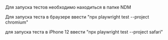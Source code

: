 Для запуска тестов необходимо находиться в папке NDM

Для запуска теста в браузере ввести "npx playwright test --project chromium"

для запуска теста в iPhone 12 ввести "npx playwright test --project safari"